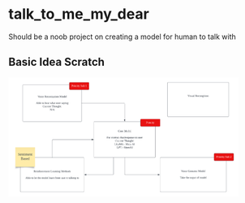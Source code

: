 # talk_to_me_my_dear
Should be a noob project on creating a model for human to talk with
<br>
## Basic Idea Scratch
<img src="doc/Scratch.png" width = "90%" height = "90%">

<br/>
